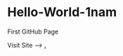 # Hello-World-1nam
First GitHub Page

Visit Site -->   <a href="https://1nam.github.io/Hello-World-1nam/" target="_blank" rel="noopener noreferrer">.</a>
